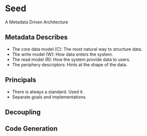 # Seed

A Metadata Driven Architecture

## Metadata Describes

- The core data model (C): The most natural way to structure data.
- The write model (W): How data enters the system.
- The read model (R): How the system provide data to users.
- The periphery descriptors: Hints at the shape of the data.

## Principals

- There is always a standard. Used it.
- Separate goals and implementations.

## Decoupling



## Code Generation

